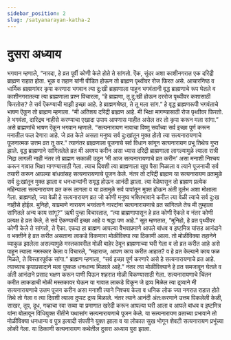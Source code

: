 ```yaml
---
sidebar_position: 2
slug: /satyanarayan-katha-2
---
```

# दुसरा अध्याय

भगवान म्हणाले, “नारदा, हे व्रत पूर्वी कोणी केले होते ते सांगतो. ऎक, सुंदर अशा काशीनगरात एक दरिद्री ब्राह्मण राहात होता. भूक व तहान यांनी पीडित होऊन तो ब्राह्मण पृथ्वीवर रोज फिरत असे. आचारनिष्ठ व धार्मिक ब्राह्मणांवर कृपा करणारा भगवान त्या दु:खी ब्राह्मणाला पाहून भगवंतानी वृद्ध ब्राह्मणाचे रूप घेतले व काशीनगरातल्या त्या ब्राह्मणाला प्रश्न विचारला, “हे ब्राह्मणा, तू दु:खी होऊन दररोज पृथ्वीवर कशासाठी फिरतोस? ते सर्व ऎकण्याची माझी इच्छा आहे. हे ब्राह्मणश्रेष्ठा, ते तू मला सांग.” हे वृद्ध ब्राह्मणरूपी भगवंताचे भाषण ऎकून तो ब्राह्मण म्हणाला. “मी अतिशय दरिद्री ब्राह्मण आहे. मी भिक्षा मागण्यासाठी रोज पृथ्वीवर फिरतो. हे भगवंता, दारिद्र्य नाहीसे करण्याचा एखादा उपाय आपणास माहीत असेल तर तो कृपा करून मला सांगा.” असे ब्राह्मणांचे भाषण ऎकून भगवान म्हणाले. “सत्यनारायण नावाचा विष्णु सर्वांच्या सर्व इच्छा पूर्ण करून मनातील फल देणारा आहे. जे व्रत केले असता मनुष्य सर्व दु:खांतून मुक्त होतो त्या सत्यनारायणाचे पूजनात्मक उत्तम व्रत तू कर.” त्यानंतर ब्राह्मणाला पूजनाचे सर्व विधान सांगून सत्यनारायण प्रभू तिथेच गुप्त झाले. वृद्ध ब्राह्मणाने सांगितलेले व्रत मी अवश्य करीन असा ध्यास दरिद्री ब्राह्मणाला लागल्यामुळे त्याला रात्री निद्रा लागली नाही नंतर तो ब्राह्मण सकाळी उठून ‘मी आज सत्यनारायणाचे व्रत करीन’ असा मनाशी निश्चय करून गावात भिक्षा मागण्यासाठी गेला. त्याच दिवशी त्या ब्राह्मणाला खूप पैसा मिळाला व त्याने पूजनाची सर्व तयारी करून आपल्या बांधवांसह सत्यनारायणाचे पूजन केले. नंतर तो दरिद्री ब्राह्मण या सत्यनारायण व्रतामुळे सर्व दु:खांतून मुक्त झाला व धनधान्यांनी समृद्ध होऊन आनंदी झाला. त्या वेळेपासून तो ब्राह्मण प्रत्येक महिन्याला सत्यनारायण व्रत करू लागला व या व्रतामुळे सर्व पापांतून मुक्त होऊन अंती दुर्लभ अशा मोक्षाला गेला. ब्राह्मणहो, ज्या वेळी हे सत्यनारायण व्रत जो कोणी मनुष्य
भक्तिभावाने करील त्या वेळी त्याचे सर्व दु:ख नाहीसे होईल. मुनिहो, याप्रमाणे नारायण भगवंताने नारदांना सत्यनारायणाचे व्रत सांगितले तेच मी तुम्हाला सांगितले अन्य काय सांगू?” ऋषी पुन्हा विचारतात, “त्या ब्राह्मणापासून हे व्रत कोणी ऎकले व नंतर कोणी प्रत्यक्ष हे व्रत केले, ते सर्व ऎकण्याची इच्छा आहे व श्रद्धा पण आहे.” सूत म्हणतात, “मुनिहो, हे व्रत पृथ्वीवर कोणी केले ते सांगतो, ते ऎका. एकदा हा ब्राह्मण आपल्या वैभवाप्रमाणे आपले बांधव व इष्टमित्र यांसह आनंदाने व भक्तीने हे व्रत करीत असताना लाकडे विकणारा मोळीविक्या त्या ठिकाणी आला. तो मोळीविक्या तहानेने व्याकुळ झालेला असल्यामुळे मस्तकावरील मोळी बाहेर ठेवून ब्राह्मणाच्या घरी गेला व तो व्रत करीत आहे असे पाहून त्याला नमस्कार केला व विचारले, “महाराज, आपण काय करीत आहात? व हे व्रत केल्याने काय फळ मिळते, ते विस्तारपूर्वक सांगा.” ब्राह्मण म्हणाला, “सर्व इच्छा पूर्ण करणारे असे हे सत्यनारायणाचे व्रत आहे. त्याच्याच कृपाप्रसादाने मला पुष्कळ धनधान्य मिळाले आहे.” नंतर त्या मोळीविक्याने हे व्रत समजावून घेतले व अंंती आनंदाने प्रसाद भक्षण करून पाणी पिऊन शहरात मोळी विकण्यासाठी गेला. सत्यनारायणाचे चिंतन करीत लाकडाची मोळी मस्तकावर घेऊन या गावात लाकडे विकून जे द्रव्य मिळेल त्या द्र्व्याने मी सत्यनारायणाचे उत्तम पूजन करीन असा मनाशी त्याने निश्चय केला व धनिक लोक ज्या नगरात राहात होते तिथे तो गेला व त्या दिवशी त्याला दुप्पट द्रव्य मिळाले. नंतर त्याने आनंदी अंत:करणाने उत्तम पिकलेली केळी, साखर, तूप, दूध, गव्हाचा रवा सव्वा या प्रमाणात खरेदी करून आपल्या घरी आला व आपले बांधव व इष्टमित्र यांना बोलावून विधियुक्त रीतीने यथासांग सत्यनारायणाचे पूजन केले. या सत्यनारायण व्रताच्या प्रभावाने तो मोळीविक्या धनधान्य व पुत्र इत्यादी संपत्तीने युक्त झाला व या लोकात सुख भोगून शेवटी सत्यनारायण प्रभूंच्या लोकी गेला. या ठिकाणी सत्यनारायण कथेतील दुसरा अध्याय पुरा झाला.
